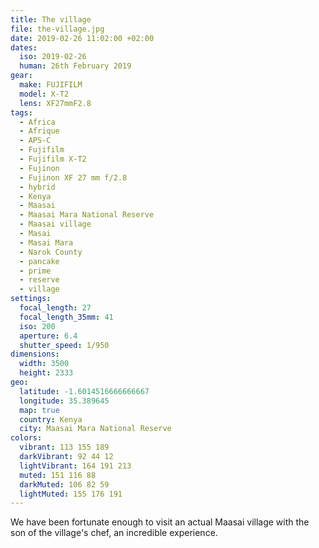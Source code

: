 ```yaml
---
title: The village
file: the-village.jpg
date: 2019-02-26 11:02:00 +02:00
dates:
  iso: 2019-02-26
  human: 26th February 2019
gear:
  make: FUJIFILM
  model: X-T2
  lens: XF27mmF2.8
tags:
  - Africa
  - Afrique
  - APS-C
  - Fujifilm
  - Fujifilm X-T2
  - Fujinon
  - Fujinon XF 27 mm f/2.8
  - hybrid
  - Kenya
  - Maasai
  - Maasai Mara National Reserve
  - Maasai village
  - Masai
  - Masai Mara
  - Narok County
  - pancake
  - prime
  - reserve
  - village
settings:
  focal_length: 27
  focal_length_35mm: 41
  iso: 200
  aperture: 6.4
  shutter_speed: 1/950
dimensions:
  width: 3500
  height: 2333
geo:
  latitude: -1.6014516666666667
  longitude: 35.389645
  map: true
  country: Kenya
  city: Maasai Mara National Reserve
colors:
  vibrant: 113 155 189
  darkVibrant: 92 44 12
  lightVibrant: 164 191 213
  muted: 151 116 88
  darkMuted: 106 82 59
  lightMuted: 155 176 191
---
```


We have been fortunate enough to visit an actual Maasai village with the son of the village's chef, an incredible experience.

